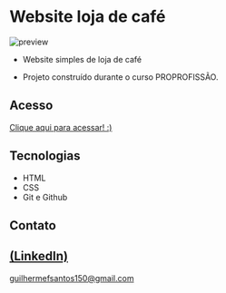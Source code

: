 # Website loja de café

![preview](https://github.com/GuilhermeSK2/Formilario-De-Login-Basico-Bootstrap/assets/139295562/03bf65c9-35e2-475d-b62e-32f7e4726552)
 
 - Website simples de loja de café

 - Projeto construído durante o curso PROPROFISSÃO.

## Acesso
 [Clique aqui para acessar! :)](https://github.com/GuilhermeSK2/Coffee-Shop-Website)

## Tecnologias

- HTML
- CSS
- Git e Github

## Contato
[(LinkedIn)](https://www.linkedin.com/in/guilherme-freitas-9901a220b/)
-----
guilhermefsantos150@gmail.com

